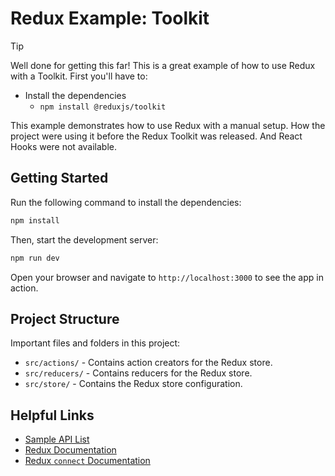# Redux Example: Toolkit

> [!TIP]
> Well done for getting this far! This is a great example of how to use Redux with a Toolkit.
> First you'll have to:
> - Install the dependencies
>   - `npm install @reduxjs/toolkit`

This example demonstrates how to use Redux with a manual setup. How the project were using it before the Redux Toolkit 
was released. And React Hooks were not available.

## Getting Started

Run the following command to install the dependencies:

```bash
npm install
```

Then, start the development server:

```bash
npm run dev
```

Open your browser and navigate to `http://localhost:3000` to see the app in action.

## Project Structure

Important files and folders in this project:

- `src/actions/` - Contains action creators for the Redux store.
- `src/reducers/` - Contains reducers for the Redux store.
- `src/store/` - Contains the Redux store configuration.


## Helpful Links

- [Sample API List](https://www.sampleapis.com/api-list)
- [Redux Documentation](https://redux.js.org/)
- [Redux `connect` Documentation](https://redux.js.org/usage/usage-with-typescript#typing-the-connect-higher-order-component)